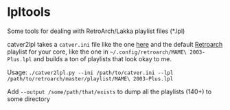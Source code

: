 # lpltools
Some tools for dealing with RetroArch/Lakka playlist files (*.lpl)

catver2lpl takes a `catver.ini` file like the one [here](https://github.com/libretro/mame2003-plus-libretro/tree/master/metadata)
and the default [Retroarch](https://www.retroarch.com) playlist for your core, like the one in `~/.config/retroarch/MAME\ 2003-Plus.lpl`
and builds a ton of playlists that look okay to me.

Usage: `./catver2lpl.py --ini /path/to/catver.ini --lpl /path/to/retroarch/master/playlist/MAME\ 2003-Plus.lpl`

Add `--output /some/path/that/exists` to dump all the playlists (140+) to some directory
